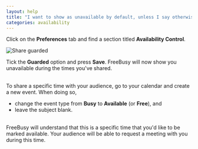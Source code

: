 ```yaml
---
layout: help
title: "I want to show as unavailable by default, unless I say otherwise"
categories: availability
---
```



Click on the **Preferences** tab and find a section titled **Availability Control**.
<br>

![Share guarded](https://imgur.com/GPu5hgw.png)

Tick the **Guarded** option and press **Save**.
FreeBusy will now show you unavailable during the times you've shared.

<br>
To share a specific time with your audience, go to your calendar and create a new event.
When doing so,

- change the event type from **Busy** to **Available** (or **Free**), and
- leave the subject blank.

<br>
FreeBusy will understand that this is a specific time that you'd like to be marked available.
Your audience will be able to request a meeting with you during this time.
